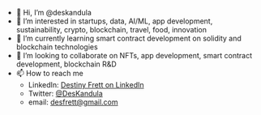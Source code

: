 - 👋 Hi, I’m @deskandula
- 👀 I’m interested in startups, data, AI/ML, app development, sustainability, crypto, blockchain, travel, food, innovation
- 🌱 I’m currently learning smart contract development on solidity and blockchain technologies
- 💞️ I’m looking to collaborate on NFTs, app development, smart contract development, blockchain R&D
- 📫 How to reach me 
  - LinkedIn: <a href="https://www.linkedin.com/in/destiny-frett/">Destiny Frett on LinkedIn</a> 
  - Twitter: <a href="https://twitter.com/DesKandula">@DesKandula</a>
  - email: desfrett@gmail.com 

<!---
deskandula/deskandula is a ✨ special ✨ repository because its `README.md` (this file) appears on your GitHub profile.
You can click the Preview link to take a look at your changes.
--->
